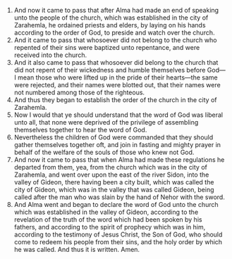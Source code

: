 1. And now it came to pass that after Alma had made an end of speaking unto the people of the church, which was established in the city of Zarahemla, he ordained priests and elders, by laying on his hands according to the order of God, to preside and watch over the church.
2. And it came to pass that whosoever did not belong to the church who repented of their sins were baptized unto repentance, and were received into the church.
3. And it also came to pass that whosoever did belong to the church that did not repent of their wickedness and humble themselves before God—I mean those who were lifted up in the pride of their hearts—the same were rejected, and their names were blotted out, that their names were not numbered among those of the righteous.
4. And thus they began to establish the order of the church in the city of Zarahemla.
5. Now I would that ye should understand that the word of God was liberal unto all, that none were deprived of the privilege of assembling themselves together to hear the word of God.
6. Nevertheless the children of God were commanded that they should gather themselves together oft, and join in fasting and mighty prayer in behalf of the welfare of the souls of those who knew not God.
7. And now it came to pass that when Alma had made these regulations he departed from them, yea, from the church which was in the city of Zarahemla, and went over upon the east of the river Sidon, into the valley of Gideon, there having been a city built, which was called the city of Gideon, which was in the valley that was called Gideon, being called after the man who was slain by the hand of Nehor with the sword.
8. And Alma went and began to declare the word of God unto the church which was established in the valley of Gideon, according to the revelation of the truth of the word which had been spoken by his fathers, and according to the spirit of prophecy which was in him, according to the testimony of Jesus Christ, the Son of God, who should come to redeem his people from their sins, and the holy order by which he was called. And thus it is written. Amen.
